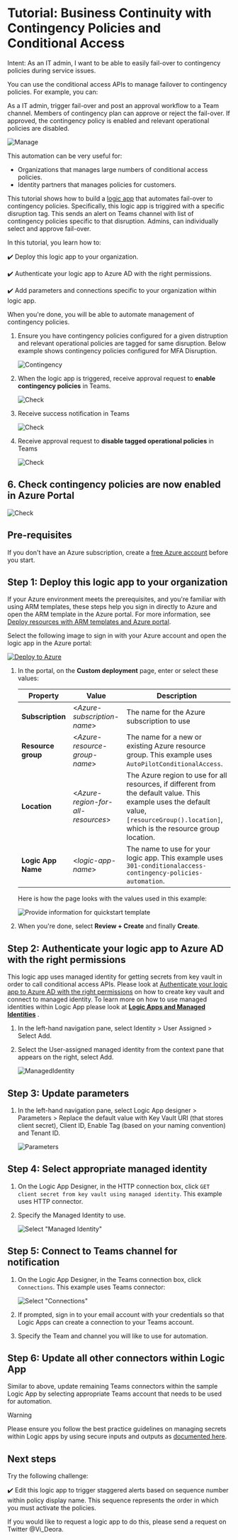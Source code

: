 # Tutorial: Business Continuity with Contingency Policies and Conditional Access

Intent: As an IT admin, I want to be able to easily fail-over to contingency policies during service issues.

You can use the conditional access APIs to manage failover to contingency policies. For example, you can:

As a IT admin, trigger fail-over and post an approval workflow to a Team channel. Members of contingency plan can approve or reject the fail-over. If approved, the contingency policy is enabled and relevant operational policies are disabled.

   ![Manage](/media/Configure5.PNG)

This automation can be very useful for:

- Organizations that manages large numbers of conditional access policies.
- Identity partners that manages policies for customers.

This tutorial shows how to build a [logic app](https://docs.microsoft.com/azure/logic-apps/) that automates fail-over to contingency policies. Specifically, this logic app is triggired with a specific disruption tag. This sends an alert on Teams channel with list of contingency policies specific to that disruption. Admins, can individually select and approve fail-over.

In this tutorial, you learn how to:

:heavy_check_mark: Deploy this logic app to your organization.

:heavy_check_mark: Authenticate your logic app to Azure AD with the right permissions.

:heavy_check_mark: Add parameters and connections specific to your organization within logic app.

When you're done, you will be able to automate management of contingency policies.

1. Ensure you have contingency policies configured for a given distruption and relevant operational policies are tagged for same disruption. Below example shows contingency policies configured for MFA Disruption.

   ![Contingency](/media/Contingency-Step1.PNG)

1. When the logic app is triggered, receive approval request to **enable contingency policies** in Teams.

   ![Check](/media/Contingency-Step2.PNG)

1. Receive success notification in Teams

   ![Check](/media/Contingency-Step3.PNG)

1. Receive approval request to **disable tagged operational policies** in Teams

   ![Check](/media/Contingency-Step4.PNG)

## 6. Check contingency policies are now enabled in Azure Portal

   ![Check](/media/Contingency-Step5.PNG)

## Pre-requisites

If you don't have an Azure subscription, create a [free Azure account](https://azure.microsoft.com/free/?WT.mc_id=A261C142F) before you start.

## Step 1: Deploy this logic app to your organization

If your Azure environment meets the prerequisites, and you're familiar with using ARM templates, these steps help you sign in directly to Azure and open the ARM template in the Azure portal. For more information, see [Deploy resources with ARM templates and Azure portal](https://docs.microsoft.com/azure/azure-resource-manager/templates/overview).

<a name="deploy-azure-portal"></a>

Select the following image to sign in with your Azure account and open the logic app in the Azure portal:

   [![Deploy to Azure](https://aka.ms/deploytoazurebutton)](https://portal.azure.com/#create/Microsoft.Template/uri/https%3A%2F%2Fraw.githubusercontent.com%2Fvideor%2FAutoPilotConditionalAccess%2Fmaster%2FAutoPilotConditionalAccess%2Fazure-quickstart-templates%2F301-conditionalaccess-contingency-policies-automation%2Fazuredeploy.json)

1. In the portal, on the **Custom deployment** page, enter or select these values:

   | Property | Value | Description |
   |----------|-------|-------------|
   | **Subscription** | <*Azure-subscription-name*> | The name for the Azure subscription to use |
   | **Resource group** | <*Azure-resource-group-name*> | The name for a new or existing Azure resource group. This example uses `AutoPilotConditionalAccess`. |
   | **Location** |  <*Azure-region-for-all-resources*> | The Azure region to use for all resources, if different from the default value. This example uses the default value, `[resourceGroup().location]`, which is the resource group location. |
   | **Logic App Name** | <*logic-app-name*> | The name to use for your logic app. This example uses `301-conditionalaccess-contingency-policies-automation`. |

   Here is how the page looks with the values used in this example:

   ![Provide information for quickstart template](/media/Deploy.png)

1. When you're done, select **Review + Create** and finally **Create**.

## Step 2: Authenticate your logic app to Azure AD with the right permissions

This logic app uses managed identity for getting secrets from key vault in order to call conditional access APIs. Please look at [Authenticate your logic app to Azure AD with the right permissions](https://github.com/videor/AutoPilotConditionalAccess/tree/master/AutoPilotConditionalAccess/azure-quickstart-templates/docs) on how to create key vault and connect to managed identity. To learn more on how to use managed identities within Logic App please look at [**Logic Apps and Managed Identities**](https://docs.microsoft.com/azure/logic-apps/create-managed-service-identity) .

1. In the left-hand navigation pane, select Identity > User Assigned > Select Add.

1. Select the User-assigned managed identity from the context pane that appears on the right, select Add.

   ![ManagedIdentity](/media/MI-edit.png)

## Step 3: Update parameters

1. In the left-hand navigation pane, select Logic App designer > Parameters > Replace the default value with Key Vault URI (that stores client secret), Client ID, Enable Tag (based on your naming convention) and Tenant ID.

   ![Parameters](/media/ContingencyPara.PNG)

## Step 4: Select appropriate managed identity

1. On the Logic App Designer, in the HTTP connection box, click `GET client secret from key vault using managed identity`. This example uses HTTP connector.

1. Specify the Managed Identity to use.

   ![Select "Managed Identity"](/media/MInew.PNG)

## Step 5: Connect to Teams channel for notification

1. On the Logic App Designer, in the Teams connection box, click `Connections`. This example uses Teams connector:

   ![Select "Connections"](/media/Teamsnew.PNG)

1. If prompted, sign in to your email account with your credentials so that Logic Apps can create a connection to your Teams account.

1. Specify the Team and channel you will like to use for automation.

## Step 6: Update all other connectors within Logic App

Similar to above, update remaining Teams connectors within the sample Logic App by selecting appropriate Teams account that needs to be used for automation.

> [!WARNING]
> Please ensure you follow the best practice guidelines on managing secrets within Logic apps by using secure inputs and outputs as [documented here](https://docs.microsoft.com/azure/logic-apps/logic-apps-securing-a-logic-app).

## Next steps

Try the following challenge:

:heavy_check_mark: Edit this logic app to trigger staggered alerts based on sequence number within policy display name. This sequence represents the order in which you must activate the policies. <br /> 

If you would like to request a logic app to do this, please send a request on Twitter @Vi_Deora.
